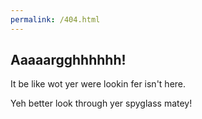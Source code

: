 ```yaml
---
permalink: /404.html
---
```

## Aaaaargghhhhhh!

It be like wot yer were lookin fer isn't here.

Yeh better look through yer spyglass matey!
